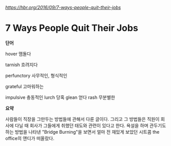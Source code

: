 ﻿*https://hbr.org/2016/09/7-ways-people-quit-their-jobs*

7 Ways People Quit Their Jobs
=========================================

**단어**

hover 맴돌다

tarnish 흐려지다

perfunctory 사무적인, 형식적인

grateful 고마워하는

impulsive 충동적인
lurch 당혹
glean 얻다
rash 무분별한



**요약**

사람들이 직장을 그만두는 방법들에 관해서 다룬 글이다. 그리고 그 방법들은 직원이 회사에 다닐 때 회사가 그들에게 취했던 태도와 관련이 있다고 한다. 욕설을 하며 관두기도 하는 방법을 나타낸 "Bridge Burning"을 보면서 얼마 전 재밌게 보았던 시트콤 the office의 앤디가 떠올랐다.
